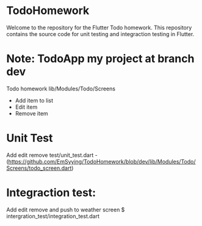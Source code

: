 # TodoHomework
Welcome to the repository for the Flutter Todo homework. This repository contains the source code for unit testing and integraction testing in Flutter.
# Note: TodoApp my project at branch dev
Todo homework lib/Modules/Todo/Screens
- Add item to list
- Edit item
- Remove item
# Unit Test
Add edit remove test/unit_test.dart - (https://github.com/EmSyying/TodoHomework/blob/dev/lib/Modules/Todo/Screens/todo_screen.dart)
# Integraction test:
Add edit remove and push to weather screen $ intergration_test/integration_test.dart
